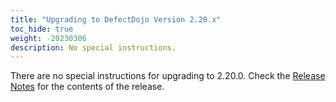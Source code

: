 ```yaml
---
title: "Upgrading to DefectDojo Version 2.20.x"
toc_hide: true
weight: -20230306
description: No special instructions.
---
```

There are no special instructions for upgrading to 2.20.0. Check the [Release Notes](https://github.com/DefectDojo/django-DefectDojo/releases/tag/2.20.0) for the contents of the release.

